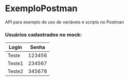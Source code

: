 # ExemploPostman
API para exemplo de uso de variáveis e scripts no Postman

### Usuários cadastrados no mock:

| Login | Senha |
| ----- | ------ |
| Teste | 123456 |
| Teste1 | 234567 |
| Teste2 | 345678 |
